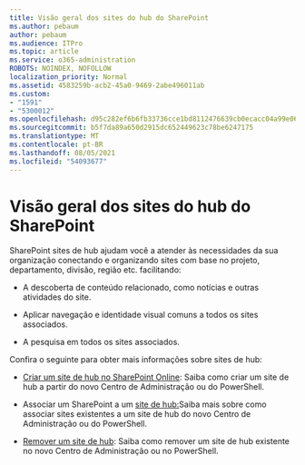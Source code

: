 ```yaml
---
title: Visão geral dos sites do hub do SharePoint
ms.author: pebaum
author: pebaum
ms.audience: ITPro
ms.topic: article
ms.service: o365-administration
ROBOTS: NOINDEX, NOFOLLOW
localization_priority: Normal
ms.assetid: 4583259b-acb2-45a0-9469-2abe496011ab
ms.custom:
- "1591"
- "5300012"
ms.openlocfilehash: d95c282ef6b6fb33736cce1bd8112476639cb0ecacc04a99e06869bf3feb830f
ms.sourcegitcommit: b5f7da89a650d2915dc652449623c78be6247175
ms.translationtype: MT
ms.contentlocale: pt-BR
ms.lasthandoff: 08/05/2021
ms.locfileid: "54093677"
---
```

# <a name="sharepoint-hub-sites-overview"></a>Visão geral dos sites do hub do SharePoint

SharePoint sites de hub ajudam você a atender às necessidades da sua organização conectando e organizando sites com base no projeto, departamento, divisão, região etc. facilitando:

- A descoberta de conteúdo relacionado, como notícias e outras atividades do site.

- Aplicar navegação e identidade visual comuns a todos os sites associados. 

- A pesquisa em todos os sites associados.

Confira o seguinte para obter mais informações sobre sites de hub:
- [Criar um site de hub no SharePoint Online](https://docs.microsoft.com/sharepoint/create-hub-site): Saiba como criar um site de hub a partir do novo Centro de Administração ou do PowerShell.

- Associar um SharePoint a um [site de hub:](https://support.office.com/article/associate-a-sharepoint-site-with-a-hub-site-ae0009fd-af04-4d3d-917d-88edb43efc05)Saiba mais sobre como associar sites existentes a um site de hub do novo Centro de Administração ou do PowerShell.

- [Remover um site de hub](https://docs.microsoft.com/sharepoint/remove-hub-site): Saiba como remover um site de hub existente no novo Centro de Administração ou no PowerShell.

